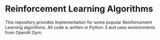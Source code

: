 # Reinforcement Learning Algorithms
This repository provides implementation for some popular Reinforcement Learning algorithms. All code is written in Python 3 and uses environments from OpenAI Gym.
